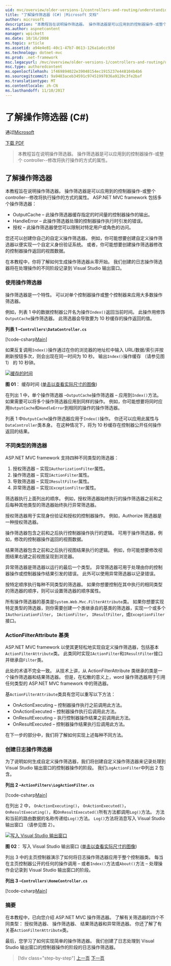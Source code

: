 ```yaml
---
uid: mvc/overview/older-versions-1/controllers-and-routing/understanding-action-filters-cs
title: "了解操作筛选器 (C#) |Microsoft 文档"
author: microsoft
description: "本教程旨在说明操作筛选器。 操作筛选器是可以应用到的控制器操作-或整个控制器的属性..."
ms.author: aspnetcontent
manager: wpickett
ms.date: 10/16/2008
ms.topic: article
ms.assetid: a94e4e81-40c1-47b7-8613-126a1a6cc93d
ms.technology: dotnet-mvc
ms.prod: .net-framework
msc.legacyurl: /mvc/overview/older-versions-1/controllers-and-routing/understanding-action-filters-cs
msc.type: authoredcontent
ms.openlocfilehash: 1f469894022e39048154ec1915237e448104b4b6
ms.sourcegitcommit: 9a9483aceb34591c97451997036a9120c3fe2baf
ms.translationtype: MT
ms.contentlocale: zh-CN
ms.lasthandoff: 11/10/2017
---
```

<a name="understanding-action-filters-c"></a>了解操作筛选器 (C#)
====================
通过[Microsoft](https://github.com/microsoft)

[下载 PDF](http://download.microsoft.com/download/e/f/3/ef3f2ff6-7424-48f7-bdaa-180ef64c3490/ASPNET_MVC_Tutorial_14_CS.pdf)

> 本教程旨在说明操作筛选器。 操作筛选器是可以应用到的控制器操作-或整个 controller--修改将执行操作的方式的属性。


## <a name="understanding-action-filters"></a>了解操作筛选器

本教程旨在说明操作筛选器。 操作筛选器是可以应用到的控制器操作-或整个 controller--修改将执行操作的方式的属性。 ASP.NET MVC framework 包括多个操作筛选器：

- OutputCache – 此操作筛选器缓存指定的时间量的控制器操作的输出。
- HandleError – 此操作筛选器处理的控制器操作执行时引发的错误。
- 授权 – 此操作筛选器使您可以限制对特定用户或角色的访问。

您还可以创建你自己的自定义操作筛选器。 例如，你可能想要创建自定义操作筛选器以便实现一个自定义身份验证系统。 或者，你可能想要创建操作筛选器修改的控制器操作返回的视图数据。

在本教程中，你将了解如何生成操作筛选器从零开始。 我们创建的日志操作筛选器将在处理操作的不同阶段记录到 Visual Studio 输出窗口。

### <a name="using-an-action-filter"></a>使用操作筛选器

操作筛选器是一个特性。 可以对单个控制器操作或整个控制器来应用大多数操作筛选器。

例如，列表 1 中的数据控制器公开名为操作`Index()`返回当前时间。 此操作用修饰`OutputCache`操作筛选器。 此筛选器会导致要为 10 秒缓存的操作返回的值。

**列表 1 –`Controllers\DataController.cs`**

[!code-csharp[Main](understanding-action-filters-cs/samples/sample1.cs)]

如果反复调用`Index()`操作通过在你的浏览器的地址栏中输入 URL/数据/索引并按刷新按钮多次，则会出现在同一时间为 10 秒。 输出`Index()`操作缓存 （请参见图 1） 的 10 秒钟。


[![缓存的时间](understanding-action-filters-cs/_static/image2.png)](understanding-action-filters-cs/_static/image1.png)

**图 01**： 缓存时间 ([单击以查看实际尺寸的图像](understanding-action-filters-cs/_static/image3.png))


在列出 1 中，单个操作筛选器 –`OutputCache`操作筛选器 – 应用到`Index()`方法。 如果需要可以将多个操作筛选器应用到同样的操作。 例如，你可能想要将同时应用`OutputCache`和`HandleError`到相同的操作的操作筛选器。

列表 1 中`OutputCache`操作筛选器应用于`Index()`操作。 你还可以应用此属性与`DataController`类本身。 在这种情况下，将为 10 秒缓存在控制器公开任何操作返回的结果。

### <a name="the-different-types-of-filters"></a>不同类型的筛选器

ASP.NET MVC framework 支持四种不同类型的筛选器：

1. 授权筛选器 – 实现`IAuthorizationFilter`属性。
2. 操作筛选器 – 实现`IActionFilter`属性。
3. 导致筛选器 – 实现`IResultFilter`属性。
4. 异常筛选器 – 实现`IExceptionFilter`属性。

筛选器执行上面列出的顺序。 例如，授权筛选器始终执行的操作筛选器之前和之后每种其他类型的筛选器始终执行异常筛选器。

授权筛选器用于实现身份验证和授权的控制器操作。 例如，Authorize 筛选器是一种授权筛选器。

操作筛选器包含之前和之后执行控制器操作执行的逻辑。 可用于操作筛选器，例如，修改的控制器操作返回的视图数据。

结果筛选器包含之前和之后执行视图结果执行的逻辑。 例如，你可能想要修改视图结果右键之前视图呈现到浏览器。

异常筛选器是筛选器以运行的最后一个类型。 异常筛选器可用于处理由你的控制器操作或控制器操作结果引发的错误。 此外可以使用异常筛选器以记录错误。

按特定顺序执行每种不同类型的筛选器。 如果你想要控制在其中执行的相同类型的筛选器的顺序，则可以设置筛选器的顺序属性。

所有操作筛选器的基类是`System.Web.Mvc.FilterAttribute`类。 如果你想要实现特定类型的筛选器，则你需要创建一个类继承自的基类的筛选器，实现一个或多个`IAuthorizationFilter`， `IActionFilter`， `IResultFilter`，或`ExceptionFilter`接口。

### <a name="the-base-actionfilterattribute-class"></a>ActionFilterAttribute 基类

ASP.NET MVC framework 以使其更轻松地实现自定义操作筛选器，包括基本`ActionFilterAttribute`类。 此类同时实现`IActionFilter`和`IResultFilter`接口并继承自`Filter`类。

此处的术语不完全一致。 从技术上讲，从 ActionFilterAttribute 类继承的类是一个操作筛选器和结果筛选器。 但是，在松散的意义上，word 操作筛选器用于引用任何类型的 ASP.NET MVC framework 中的筛选器。

基`ActionFilterAttribute`类具有您可以重写以下方法：

- OnActionExecuting – 控制器操作执行之前调用此方法。
- OnActionExecuted – 控制器操作执行后调用此方法。
- OnResultExecuting – 执行控制器操作结果之前调用此方法。
- OnResultExecuted – 控制器操作结果执行后调用此方法。

在下一步的部分中，我们将了解如何实现上述每种不同方法。

### <a name="creating-a-log-action-filter"></a>创建日志操作筛选器

为了说明如何生成自定义操作筛选器，我们将创建自定义操作筛选器来记录处理到 Visual Studio 输出窗口的控制器操作的阶段。 我们`LogActionFilter`中列出 2 包含。

**列出 2 –`ActionFilters\LogActionFilter.cs`**

[!code-csharp[Main](understanding-action-filters-cs/samples/sample2.cs)]

在列出 2 中， `OnActionExecuting()`， `OnActionExecuted()`， `OnResultExecuting()`，和`OnResultExecuted()`所有方法都调用`Log()`方法。 方法和当前的路由数据的名称传递给`Log()`方法。 `Log()`方法将消息写入 Visual Studio 输出窗口 （请参见图 2）。


[![写入 Visual Studio 输出窗口](understanding-action-filters-cs/_static/image5.png)](understanding-action-filters-cs/_static/image4.png)

**图 02**： 写入 Visual Studio 输出窗口 ([单击以查看实际尺寸的图像](understanding-action-filters-cs/_static/image6.png))


列出 3 中的主页控制器演示了如何将日志操作筛选器应用于整个控制器类。 每当在主页控制器公开的任何的操作调用 – 或者`Index()`方法或`About()`方法 – 处理操作会记录到 Visual Studio 输出窗口的阶段。

**列出 3 –`Controllers\HomeController.cs`**

[!code-csharp[Main](understanding-action-filters-cs/samples/sample3.cs)]

### <a name="summary"></a>摘要

在本教程中，已向您介绍 ASP.NET MVC 操作筛选器。 了解有关筛选器的四个不同类型： 授权筛选器、 操作筛选器、 结果筛选器和异常筛选器。 你还了解了有关基`ActionFilterAttribute`类。

最后，您学习了如何实现简单的操作筛选器。 我们创建了日志处理到 Visual Studio 输出窗口的控制器操作的阶段的日志操作筛选器。

>[!div class="step-by-step"]
[上一页](asp-net-mvc-routing-overview-cs.md)
[下一页](improving-performance-with-output-caching-cs.md)
